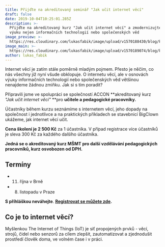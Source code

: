 ```yaml
---
title: Přijďte na akreditovaný seminář "Jak učit internet věcí"
draft: false
date: 2019-10-04T10:25:01.285Z
description: >-
  Přijďte na akreditovaný kurz "Jak učit internet věcí" a zmodernizujte vaši
  výuku nejen informačních technologií nebo společenských věd
image_preview: >-
  https://res.cloudinary.com/lukasfabik/image/upload/v1570188430/blog/komensky.jpg
image_main: >-
  https://res.cloudinary.com/lukasfabik/image/upload/v1570189074/blog/komensky_wide.jpg
author: lukas_fabik
---
```

Internet věcí je zatím stále poměrně mladým pojmem. Přesto je něčím, co nás všechny již nyní všude obklopuje. O internetu věcí, ale v osnovách výuky informačních technologií nebo společenských věd většinou nenajdeme žádnou zmíňku. Jak si s tím poradit?

Připravili jsme ve spolupráci se společností ACCON **akreditovaný kurz _"Jak učit internet věcí"_ **pro **učitele a pedagogické pracovníky.**

Účastníky během kurzu seznámíme s internetem věcí, jeho dopady na společnost i jednotlivce a na praktických příkladech se stavebnicí BigClown ukážeme, jak internet věcí učit.

**Cena školení je 2 500 Kč** za 1 účastníka. V případ registrace více účastníků je sleva 300 Kč za každého dalšího účastníka.

**Jedná se o akreditovaný kurz MŠMT pro další vzdělávání pedagogických pracovníků, kurz osvobozen od DPH.**

## Termíny

* 11. října v Brně
* 8. listopadu v Praze

**S příhláškou neváhejte**. [**Registrovat se můžete zde**](https://docs.google.com/forms/d/e/1FAIpQLSe3RhJBkoMBr9hMcnGUyycmWOsthwZnw9wkXGqZ7PH5On3PQQ/viewform)**.**

## Co je to internet věcí?

Myšlenkou The Internet of Things (IoT) je síť propojených prvků - věcí, strojů, čidel nebo senzorů za cílem zlepšit, zautomatizovat a zjednodušit prostředí člověk doma, ve volném čase i v práci.
